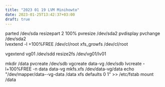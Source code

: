 ```yaml
---
title: "2023 01 19 LVM Minihowto"
date: 2023-01-25T13:42:37+03:00
draft: true
---
```



parted /dev/sda resizepart 2 100%
pvresize /dev/sda2
pvdisplay
pvchange /dev/sda2   
lvextend -l +100%FREE /dev/cl/root
xfs_growfs /dev/cl/root


vgextend vg01 /dev/sdd
resize2fs /dev/vg01/lv01

mkdir /data 
pvcreate /dev/sdb 
vgcreate data-vg /dev/sdb 
lvcreate -l+100%FREE -n data data-vg 
mkfs.xfs /dev/data-vg/data 
echo "/dev/mapper/data--vg-data /data xfs defaults  0 1" >> /etc/fstab 
mount /data
